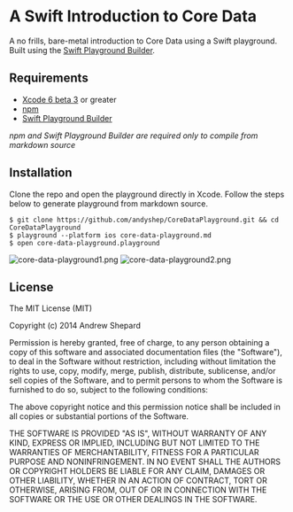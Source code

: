 # A Swift Introduction to Core Data

A no frills, bare-metal introduction to Core Data using a Swift playground. Built using the [Swift Playground Builder](https://github.com/jas/swift-playground-builder).

## Requirements
* [Xcode 6 beta 3](https://developer.apple.com/xcode/downloads/) or greater
* [npm](https://github.com/npm/npm)
* [Swift Playground Builder](https://github.com/jas/swift-playground-builder)

*npm and Swift Playground Builder are required only to compile from markdown source*

## Installation

Clone the repo and open the playground directly in Xcode. Follow the steps below to generate playground from markdown source.

	$ git clone https://github.com/andyshep/CoreDataPlayground.git && cd CoreDataPlayground
	$ playground --platform ios core-data-playground.md
	$ open core-data-playground.playground

![core-data-playground1.png](http://i.imgur.com/67CccNj.png)
![core-data-playground2.png](http://i.imgur.com/66yHDvG.png)
	
## License

The MIT License (MIT)

Copyright (c) 2014 Andrew Shepard

Permission is hereby granted, free of charge, to any person obtaining a copy of this software and associated documentation files (the "Software"), to deal in the Software without restriction, including without limitation the rights to use, copy, modify, merge, publish, distribute, sublicense, and/or sell copies of the Software, and to permit persons to whom the Software is furnished to do so, subject to the following conditions:

The above copyright notice and this permission notice shall be included in all copies or substantial portions of the Software.

THE SOFTWARE IS PROVIDED "AS IS", WITHOUT WARRANTY OF ANY KIND, EXPRESS OR IMPLIED, INCLUDING BUT NOT LIMITED TO THE WARRANTIES OF MERCHANTABILITY, FITNESS FOR A PARTICULAR PURPOSE AND NONINFRINGEMENT. IN NO EVENT SHALL THE AUTHORS OR COPYRIGHT HOLDERS BE LIABLE FOR ANY CLAIM, DAMAGES OR OTHER LIABILITY, WHETHER IN AN ACTION OF CONTRACT, TORT OR OTHERWISE, ARISING FROM, OUT OF OR IN CONNECTION WITH THE SOFTWARE OR THE USE OR OTHER DEALINGS IN THE SOFTWARE.
